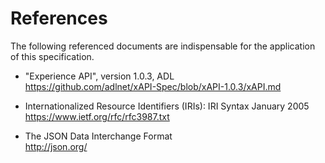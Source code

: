 # References

The following referenced documents are indispensable for the application of this specification. 

* "Experience API", version 1.0.3, ADL<br>
https://github.com/adlnet/xAPI-Spec/blob/xAPI-1.0.3/xAPI.md

* Internationalized Resource Identifiers (IRIs): IRI Syntax January 2005<br>
https://www.ietf.org/rfc/rfc3987.txt

* The JSON Data Interchange Format<br>
 http://json.org/
 
 